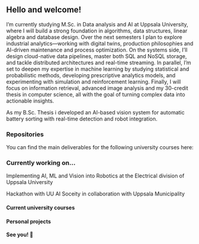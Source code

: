 ## Hello and welcome!

I’m currently studying M.Sc. in Data analysis and AI at Uppsala University, where I will build a strong foundation in algorithms, data structures, linear algebra and database design. Over the next semesters I plan to explore industrial analytics—working with digital twins, production philosophies and AI-driven maintenance and process optimization. On the systems side, I’ll design cloud-native data pipelines, master both SQL and NoSQL storage, and tackle distributed architectures and real-time streaming. In parallel, I’m set to deepen my expertise in machine learning by studying statistical and probabilistic methods, developing prescriptive analytics models, and experimenting with simulation and reinforcement learning. Finally, I will focus on information retrieval, advanced image analysis and my 30-credit thesis in computer science, all with the goal of turning complex data into actionable insights.

As my B.Sc. Thesis i developed an AI-based vision system for automatic battery sorting with real-time detection and robot integration. 

### Repositories

You can find the main deliverables for the following university courses here:


### Currently working on...

Implementing AI, ML and Vision into Robotics at the Electrical division of Uppsala University

Hackathon with UU AI Soceity in collaboration with Uppsala Municipality 

#### Current university courses


#### Personal projects

**See you! 👋**
<!--
**albsve2/albsve2** is a ✨ _special_ ✨ repository because its `README.md` (this file) appears on your GitHub profile.

Here are some ideas to get you started:

- 🔭 I’m currently working on ...
- 🌱 I’m currently learning ...
- 👯 I’m looking to collaborate on ...
- 🤔 I’m looking for help with ...
- 💬 Ask me about ...
- 📫 How to reach me: ...
- 😄 Pronouns: ...
- ⚡ Fun fact: ...
-->
